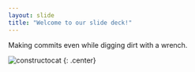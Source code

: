 ```yaml
---
layout: slide
title: "Welcome to our slide deck!"
---
```


Making commits even while digging dirt with a wrench.

![constructocat](https://octodex.github.com/images/constructocat2.jpg)
{: .center}
